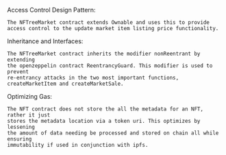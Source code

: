 Access Control Design Pattern:
    
    The NFTreeMarket contract extends Ownable and uses this to provide 
    access control to the update market item listing price functionality.

Inheritance and Interfaces:
    
    The NFTreeMarket contract inherits the modifier nonReentrant by extending 
    the openzeppelin contract ReentrancyGuard. This modifier is used to prevent
    re-entrancy attacks in the two most important functions, 
    createMarketItem and createMarketSale. 

Optimizing Gas:

    The NFT contract does not store the all the metadata for an NFT, rather it just 
    stores the metadata location via a token uri. This optimizes by lessening 
    the amount of data needing be processed and stored on chain all while ensuring 
    immutability if used in conjunction with ipfs.